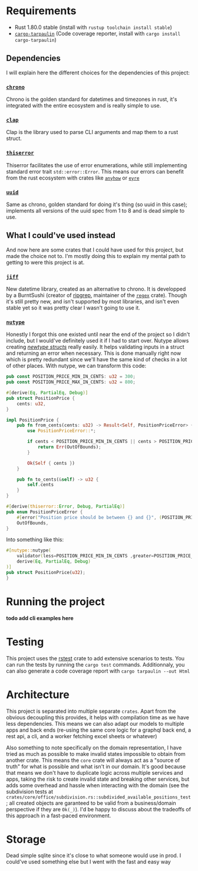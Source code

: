 # Requirements

- Rust 1.80.0 stable (install with `rustup toolchain install stable`)
- [`cargo-tarpaulin`](https://github.com/xd009642/tarpaulin) (Code coverage
  reporter, install with `cargo install cargo-tarpaulin`)

## Dependencies

I will explain here the different choices for the dependencies of this project:

### [`chrono`](https://crates.io/crates/chrono)

Chrono is the golden standard for datetimes and timezones in rust, it's
integrated with the entire ecosystem and is really simple to use.

### [`clap`](https://crates.io/crates/clap)

Clap is the library used to parse CLI arguments and map them to a rust struct.

### [`thiserror`](https://crates.io/crates/thiserror)

Thiserror facilitates the use of error enumerations, while still implementing
standard error trait `std::error::Error`. This means our errors can benefit from
the rust ecosystem with crates like [`anyhow`](https://crates.io/crates/anyhow)
or [`eyre`](https://crates.io/crates/eyre)

### [`uuid`](https://crates.io/crates/uuid)

Same as chrono, golden standard for doing it's thing (so uuid in this case);
implements all versions of the uuid spec from 1 to 8 and is dead simple to use.

## What I could've used instead

And now here are some crates that I could have used for this project, but made
the choice not to. I'm mostly doing this to explain my mental path to getting to
were this project is at.

### [`jiff`](https://crates.io/crates/jiff)

New datetime library, created as an alternative to chrono. It is developped by a
BurntSushi (creator of [ripgrep](https://github.com/BurntSushi/ripgrep),
maintainer of the [`regex`](https://crates.io/crates/regex) crate). Though it's
still pretty new, and isn't supported by most libraries, and isn't even stable
yet so it was pretty clear I wasn't going to use it.

### [`nutype`](https://crates.io/crates/nutype)

Honestly I forgot this one existed until near the end of the project so I didn't
include, but I would've definitely used it if I had to start over. Nutype allows
creating
[_newtype structs_](https://doc.rust-lang.org/rust-by-example/generics/new_types.html)
really easily. It helps validating inputs in a struct and returning an error
when necessary. This is done manually right now which is pretty redundant since
we'll have the same kind of checks in a lot of other places. With nutype, we can
transform this code:

```rust
pub const POSITION_PRICE_MIN_IN_CENTS: u32 = 300;
pub const POSITION_PRICE_MAX_IN_CENTS: u32 = 800;

#[derive(Eq, PartialEq, Debug)]
pub struct PositionPrice {
    cents: u32,
}

impl PositionPrice {
    pub fn from_cents(cents: u32) -> Result<Self, PositionPriceError> {
        use PositionPriceError::*;

        if cents < POSITION_PRICE_MIN_IN_CENTS || cents > POSITION_PRICE_MAX_IN_CENTS {
            return Err(OutOfBounds);
        }

        Ok(Self { cents })
    }

    pub fn to_cents(&self) -> u32 {
        self.cents
    }
}

#[derive(thiserror::Error, Debug, PartialEq)]
pub enum PositionPriceError {
    #[error("Position price should be between {} and {}", (POSITION_PRICE_MIN_IN_CENTS as f32) / 100.0, (POSITION_PRICE_MAX_IN_CENTS as f32) / 100.0)]
    OutOfBounds,
}
```

Into something like this:

```rust
#[nutype::nutype(
    validator(less=POSITION_PRICE_MIN_IN_CENTS ,greater=POSITION_PRICE_MAX_IN_CENTS)
    derive(Eq, PartialEq, Debug)
)]
pub struct PositionPrice(u32);
}
```

# Running the project

**todo add cli examples here**

# Testing

This project uses the [rstest](https://crates.io/crates/rstest) crate to add
extensive scenarios to tests. You can run the tests by running the `cargo test`
commands. Additionnaly, you can also generate a code coverage report with
`cargo tarpaulin --out Html`

# Architecture

This project is separated into multiple separate `crates`. Apart from the
obvious decoupling this provides, it helps with compilation time as we have less
dependencies. This means we can also adapt our models to multiple apps and back
ends (re-using the same core logic for a graphql back end, a rest api, a cli,
and a worker fetching excel sheets or whatever)

Also something to note specifically on the domain representation, I have tried
as much as possible to make invalid states impossible to obtain from another
crate. This means the `core` crate will always act as a "source of truth" for
what is possible and what isn't in our domain. It's good because that means we
don't have to duplicate logic across multiple services and apps, taking the risk
to create invalid state and breaking other services, but adds some overhead and
hassle when interacting with the domain (see the subdivision tests at
`crates/core/office/subdivision.rs::subdivided_available_positions_test`; all
created objects are garanteed to be valid from a business/domain perspective if
they are `Ok(_)`). I'd be happy to discuss about the tradeoffs of this approach
in a fast-paced environment.

# Storage

Dead simple sqlite since it's close to what someone would use in prod. I
could've used something else but I went with the fast and easy way
